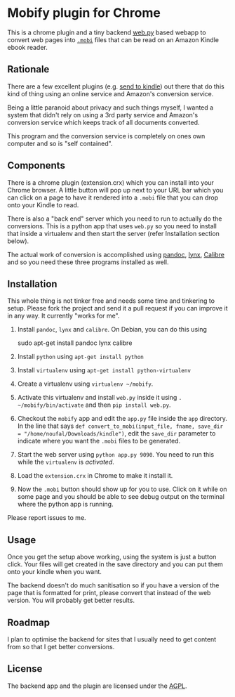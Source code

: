 Mobify plugin for Chrome
========================

This is a chrome plugin and a tiny backend [web.py](http://webpy.org) based webapp to convert web pages into [`.mobi`](http://wiki.mobileread.com/wiki/MOBI) files that can be read on an Amazon Kindle ebook reader.

Rationale
---------

There are a few excellent plugins (e.g. [send to kindle](https://chrome.google.com/webstore/detail/ipkfnchcgalnafehpglfbommidgmalan)) out there that do this kind of thing using an online service and Amazon's conversion service.

Being a little paranoid about privacy and such things myself, I wanted a system that didn't rely on using a 3rd party service and Amazon's conversion service which keeps track of all documents converted. 

This program and the conversion service is completely on ones own computer and so is "self contained". 

Components
----------

There is a chrome plugin (extension.crx) which you can install into your Chrome browser. A little button will pop up next to your URL bar which you can click on a page to have it rendered into a `.mobi` file that you can drop onto your Kindle to read. 

There is also a "back end" server which you need to run to actually do the conversions. This is a python app that uses `web.py` so you need to install that inside a virtualenv and then start the server (refer Installation section below).

The actual work of conversion is accomplished using [pandoc](https://github.com/jgm/pandoc), [lynx](http://lynx.isc.org/), [Calibre](http://calibre-ebook.com/) and so you need these three programs installed as well.

Installation
------------

This whole thing is not tinker free and needs some time and tinkering to setup. Please fork the project and send it a pull request if you can improve it in any way. It currently "works for me". 

1. Install `pandoc`, `lynx` and `calibre`. On Debian, you can do this using 

    sudo apt-get install pandoc lynx calibre

1. Install `python` using `apt-get install python`
1. Install `virtualenv` using `apt-get install python-virtualenv`
1. Create a virtualenv using `virtualenv ~/mobify`.
1. Activate this virtualenv and install `web.py` inside it using `. ~/mobify/bin/activate` and then `pip install web.py`. 
1. Checkout the `mobify` app and edit the `app.py` file inside the `app` directory. In the line that says `def convert_to_mobi(input_file, fname, save_dir = "/home/noufal/Downloads/kindle")`, edit the `save_dir` parameter to indicate where you want the `.mobi` files to be generated.
1. Start the web server using `python app.py 9090`. You need to run this while the `virtualenv` is *activated*.
1. Load the `extension.crx` in Chrome to make it install it. 
1. Now the `.mobi` button should show up for you to use. Click on it while on some page and you should be able to see debug output on the terminal where the python app is running. 

Please report issues to me. 

Usage
-----

Once you get the setup above working, using the system is just a button click. Your files will get created in the save directory and you can put them onto your kindle when you want. 

The backend doesn't do much sanitisation so if you have a version of the page that is formatted for print, please convert that instead of the web version. You will probably get better results. 

Roadmap
-------

I plan to optimise the backend for sites that I usually need to get content from so that I get better conversions. 

License
-------

The backend app and the plugin are licensed under the [AGPL](http://www.gnu.org/licenses/agpl.html). 
